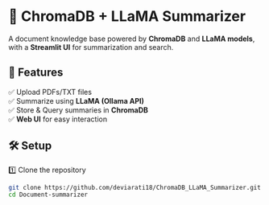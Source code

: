# 🧠 ChromaDB + LLaMA Summarizer
A document knowledge base powered by **ChromaDB** and **LLaMA models**, with a **Streamlit UI** for summarization and search.

## 🚀 Features
✅ Upload PDFs/TXT files  
✅ Summarize using **LLaMA (Ollama API)**  
✅ Store & Query summaries in **ChromaDB**  
✅ **Web UI** for easy interaction  

## 🛠 Setup
1️⃣ Clone the repository  
```sh
git clone https://github.com/deviarati18/ChromaDB_LLaMA_Summarizer.git
cd Document-summarizer

